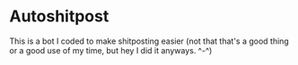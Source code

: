 # Autoshitpost
This is a bot I coded to make shitposting easier (not that that's a good thing or a good use of my time, but hey I did it anyways. ^-^)
